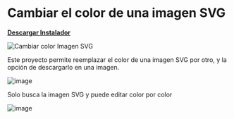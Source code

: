 # Cambiar el color de una imagen SVG
 [**Descargar Instalador**](https://github.com/JuanDiegogit/CambiarColorImagenSVG/files/6467584/ImagenSVG.zip)

![Cambiar color Imagen SVG](https://user-images.githubusercontent.com/65135568/118011367-8f03ad00-b315-11eb-8920-de40a7f49f3c.png)




Este proyecto permite reemplazar el color de una imagen SVG por otro, y la opción de descargarlo en una imagen.

![image](https://user-images.githubusercontent.com/65135568/117901905-f11ace80-b291-11eb-9c72-e710ba5e67f3.png)

Solo busca la imagen SVG y puede editar color por color

![image](https://user-images.githubusercontent.com/65135568/117901971-1c052280-b292-11eb-895e-00f5c8626dae.png)



